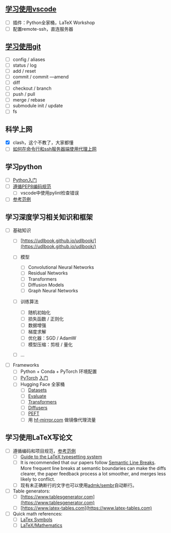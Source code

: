 ## [学习使用vscode](https://code.visualstudio.com/docs)
- [ ] 插件：Python全家桶，LaTeX Workshop
- [ ] 配置remote-ssh，直连服务器

## [学习使用git](https://git-scm.com/book/zh/v2/起步-关于版本控制)
- [ ] config / aliases
- [ ] status / log
- [ ] add / reset
- [ ] commit / commit —amend
- [ ] diff
- [ ] checkout / branch
- [ ] push / pull
- [ ] merge / rebase
- [ ] submodule init / update
- [ ]  fs

## 科学上网
- [x] clash，这个不教了，大家都懂
- [ ] [如何在命令行和ssh服务器端使用代理上网](https://github.com/money-shredder/productivity/blob/main/Proxy.md)

## 学习python
- [ ] [Python入门](https://docs.python.org/zh-cn/3/tutorial/index.html)
- [ ] [遵循PEP8编码规范](https://peps.python.org/pep-0008/)
	- [ ] vscode中使用pylint检查错误
- [ ] [参考范例](https://github.com/admk/sembr)

## 学习深度学习相关知识和框架
- [ ] 基础知识
	- [ ] [https://udlbook.github.io/udlbook/](https://udlbook.github.io/udlbook/)

	- [ ] 模型
		- [ ] Convolutional Neural Networks
		- [ ] Residual Networks
		- [ ] Transformers
		- [ ] Diffusion Models
		- [ ] Graph Neural Networks
	
	- [ ] 训练算法
		- [ ] 随机初始化
		- [ ] 损失函数 / 正则化
		- [ ] 数据增强
		- [ ] 梯度求解
		- [ ] 优化器：SGD / AdamW
		- [ ] 模型压缩：剪枝 / 量化
	- [ ] …

- [ ] Frameworks
	- [ ] Python + Conda + PyTorch 环境配置
	- [ ] [PyTorch](https://pytorch.org) [入门](https://pytorch.org/tutorials/)
	- [ ] Hugging Face 全家桶
		- [ ]  [Datasets](https://huggingface.co/docs/datasets/index)
		- [ ] [Evaluate](https://huggingface.co/docs/evaluate/index)
		- [ ] [Transformers](https://huggingface.co/docs/transformers/index)
		- [ ] [Diffusers](https://huggingface.co/docs/diffusers/index)
		- [ ] [PEFT](https://huggingface.co/docs/peft/index)
		- [ ] 用 [hf-mirror.com](http://hf-mirror.com) 做镜像代理流量

## 学习使用LaTeX写论文
- [ ] 遵循编码和项目规范，[参考范例](https://github.com/money-shredder/paper-template)
	- [ ] [Guide to the LaTeX typesetting system](https://en.wikibooks.org/wiki/LaTeX)
	- [ ] It is recommended that our papers follow [Semantic Line Breaks](https://sembr.org). More frequent line breaks at semantic boundaries can make the diffs clearer, the paper feedback process a lot smoother, and merges less likely to conflict.
	- [ ] 现有未正确断行的文字也可以使用[admk/sembr](https://github.com/admk/sembr)自动断行。

- [ ] Table generators:
	- [ ] [https://www.tablesgenerator.com](https://www.tablesgenerator.com)
	- [ ] [https://www.latex-tables.com](https://www.latex-tables.com)

- [ ] Quick math references:
	- [ ] [LaTex Symbols](https://artofproblemsolving.com/wiki/index.php/LaTeX:Symbols)
	- [ ] [LaTeX/Mathematics](https://en.wikibooks.org/wiki/LaTeX/Mathematics)